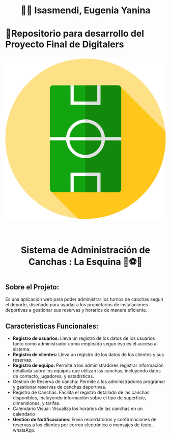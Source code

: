 <h1 align="center"> 👩‍💻 Isasmendi, Eugenia Yanina <h1>
<p>📁Repositorio para desarrollo del Proyecto Final de Digitalers</p>
<div align="center">
  <a href="https://github.com/isasmendi"><img src="img/icons-sport.png"></a>
</div>
<br>
<h1 align="center"> Sistema de Administración de Canchas : La Esquina 🥅⚽🦶 <h1>
<h2>Sobre el Projeto:</h2>
Es una aplicación web para poder administrar los turnos de canchas segun el deporte, diseñado para ayudar a los propietarios de instalaciones deportivas a gestionar sus reservas y horarios de manera eficiente.
<h2>Caracteristicas Funcionales:</h2>
<ul>
  <li><b>Registro de usuarios: </b> Lleva un registro de los datos de los usuarios tanto como administrador como empleado segun eso es el acceso al sistema.</li>

  <li><b>Registro de clientes: </b> Lleva un registro de los datos de los clientes y sus reservas.</li>

  <li><b>Registro de equipo: </b>Permite a los administradores registrar información detallada sobre los equipos que utilizan las canchas, incluyendo datos de contacto, jugadores, y estadísticas.</li>

  <li>Gestion de Reserva de cancha: </b>Permite a los administradores programar y gestionar reservas de canchas deportivas. </li>

  <li>Registro de Canchas: </b>Facilita el registro detallado de las canchas disponibles, incluyendo información sobre el tipo de superficie, dimensiones, y tarifas. </li>

  <li>Calendario Visual: </b> Visualiza los horarios de las canchas en un calendario</li>
  
  <li><b> Gestión de Notificaciones: </b> Envía recordatorios y confirmaciones de reservas a los clientes por correo electrónico o mensajes de texto, whatsApp.</li>
</ul>
